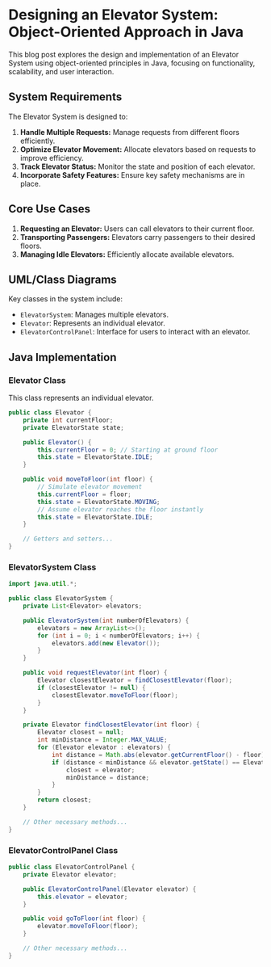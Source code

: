 # Designing an Elevator System: Object-Oriented Approach in Java

This blog post explores the design and implementation of an Elevator System using object-oriented principles in Java, focusing on functionality, scalability, and user interaction.

## System Requirements

The Elevator System is designed to:

1. **Handle Multiple Requests:** Manage requests from different floors efficiently.
2. **Optimize Elevator Movement:** Allocate elevators based on requests to improve efficiency.
3. **Track Elevator Status:** Monitor the state and position of each elevator.
4. **Incorporate Safety Features:** Ensure key safety mechanisms are in place.

## Core Use Cases

1. **Requesting an Elevator:** Users can call elevators to their current floor.
2. **Transporting Passengers:** Elevators carry passengers to their desired floors.
3. **Managing Idle Elevators:** Efficiently allocate available elevators.

## UML/Class Diagrams

Key classes in the system include:

- `ElevatorSystem`: Manages multiple elevators.
- `Elevator`: Represents an individual elevator.
- `ElevatorControlPanel`: Interface for users to interact with an elevator.

## Java Implementation

### Elevator Class

This class represents an individual elevator.

```java
public class Elevator {
    private int currentFloor;
    private ElevatorState state;

    public Elevator() {
        this.currentFloor = 0; // Starting at ground floor
        this.state = ElevatorState.IDLE;
    }

    public void moveToFloor(int floor) {
        // Simulate elevator movement
        this.currentFloor = floor;
        this.state = ElevatorState.MOVING;
        // Assume elevator reaches the floor instantly
        this.state = ElevatorState.IDLE;
    }

    // Getters and setters...
}
```
### ElevatorSystem Class
```java
import java.util.*;

public class ElevatorSystem {
    private List<Elevator> elevators;

    public ElevatorSystem(int numberOfElevators) {
        elevators = new ArrayList<>();
        for (int i = 0; i < numberOfElevators; i++) {
            elevators.add(new Elevator());
        }
    }

    public void requestElevator(int floor) {
        Elevator closestElevator = findClosestElevator(floor);
        if (closestElevator != null) {
            closestElevator.moveToFloor(floor);
        }
    }

    private Elevator findClosestElevator(int floor) {
        Elevator closest = null;
        int minDistance = Integer.MAX_VALUE;
        for (Elevator elevator : elevators) {
            int distance = Math.abs(elevator.getCurrentFloor() - floor);
            if (distance < minDistance && elevator.getState() == ElevatorState.IDLE) {
                closest = elevator;
                minDistance = distance;
            }
        }
        return closest;
    }

    // Other necessary methods...
}
```
### ElevatorControlPanel Class
```java
public class ElevatorControlPanel {
    private Elevator elevator;

    public ElevatorControlPanel(Elevator elevator) {
        this.elevator = elevator;
    }

    public void goToFloor(int floor) {
        elevator.moveToFloor(floor);
    }

    // Other necessary methods...
}
```